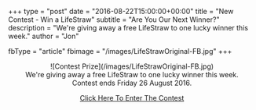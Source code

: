 +++
type = "post"
date = "2016-08-22T15:00:00+00:00"
title = "New Contest - Win a LifeStraw"
subtitle = "Are You Our Next Winner?"
description = "We're giving away a free LifeStraw to one lucky winner this week."
author = "Jon"   

fbType = "article"
fbimage = "/images/LifeStrawOriginal-FB.jpg"
+++

<center>![Contest Prize](/images/LifeStrawOriginal-FB.jpg)</center>

<div align="center" class="main-explain-area jumbotron">
	We're giving away a free LifeStraw to one lucky winner this week.   
	</br>
	Contest ends Friday 26 August 2016.
	<p>
    	<a class="btn btn-success btn-lg get-started-btn" href="http://win.prepper.fyi/lp/15680/lifestraw">Click Here To Enter The Contest</a>
	</p>
</div>
